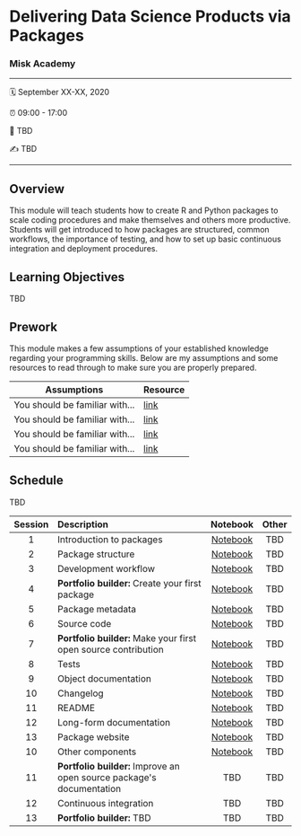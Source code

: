 Delivering Data Science Products via Packages
================

### Misk Academy

-----

:spiral_calendar: September XX-XX, 2020  

:alarm_clock:     09:00 - 17:00  

:hotel:           TBD  

:writing_hand:    TBD

-----

## Overview

This module will teach students how to create R and Python packages to scale coding procedures and make themselves and others more productive. Students will get introduced to how packages are structured, common workflows, the importance of testing, and how to set up basic continuous integration and deployment procedures.

## Learning Objectives

TBD

## Prework

This module makes a few assumptions of your established knowledge regarding your programming skills. Below are my assumptions and some resources to read through to make sure you are properly prepared.

| Assumptions                       | Resource      
| --------------------------------- | ------------- |
| You should be familiar with...    | [link](https://github.com/misk-data-science/misk-packages) | 
| You should be familiar with...    | [link](https://github.com/misk-data-science/misk-packages) | 
| You should be familiar with...    | [link](https://github.com/misk-data-science/misk-packages) | 
| You should be familiar with...    | [link](https://github.com/misk-data-science/misk-packages) | 


## Schedule

TBD


| Session       | Description                          | Notebook    | Other     | 
| :-----------: | :----------------------------------- | :-----------: | :-----------: | 
| 1             | Introduction to packages             | [Notebook](https://misk-data-science.github.io/misk-packages/notebooks/01-introduction.html) | TBD            |
| 2             | Package structure                    | [Notebook](https://misk-data-science.github.io/misk-packages/notebooks/02-package-structure.html) | TBD           | 
| 3             | Development workflow                 | [Notebook](https://misk-data-science.github.io/misk-packages/notebooks/03-workflow.html) | TBD           | 
| 4             | __Portfolio builder:__ Create your first package | [Notebook](https://misk-data-science.github.io/misk-packages/notebooks/04-porfolio-builder-01.html) | TBD           | 
| 5             | Package metadata                     | [Notebook](https://misk-data-science.github.io/misk-packages/notebooks/05-metadata.html) | TBD           | 
| 6             | Source code                          | [Notebook](https://misk-data-science.github.io/misk-packages/notebooks/06-source-code.html) | TBD           |
| 7             | __Portfolio builder:__ Make your first open source contribution | [Notebook](https://misk-data-science.github.io/misk-packages/notebooks/07-porfolio-builder-01.html)  | TBD           |
| 8             | Tests                                | [Notebook](https://misk-data-science.github.io/misk-packages/notebooks/08-testing.html)  | TBD           | 
| 9             | Object documentation                | [Notebook](https://misk-data-science.github.io/misk-packages/notebooks/09-object-docs.html) | TBD  |
| 10            | Changelog                           | [Notebook](https://misk-data-science.github.io/misk-packages/notebooks/10-changelog.html) | TBD  |
| 11            | README                              | [Notebook](https://misk-data-science.github.io/misk-packages/notebooks/11-readme.html) | TBD  |
| 12            | Long-form documentation            | [Notebook](https://misk-data-science.github.io/misk-packages/notebooks/12-long-form-docs.html) | TBD  |
| 13            | Package website           | [Notebook](https://misk-data-science.github.io/misk-packages/notebooks/13-website.html) | TBD  |
| 10           | Other components                     | [Notebook](https://misk-data-science.github.io/misk-packages/notebooks/14-other-components.html) | TBD  | 
| 11           | __Portfolio builder:__ Improve an open source package's documentation | TBD          | TBD           |
| 12            | Continuous integration              | TBD          | TBD  |
| 13            | __Portfolio builder:__ TBD           | TBD          | TBD           |

